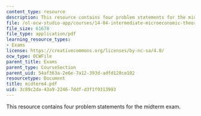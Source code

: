 ```yaml
---
content_type: resource
description: This resource contains four problem statements for the midterm exam.
file: /ol-ocw-studio-app/courses/14-04-intermediate-microeconomic-theory-fall-2006/3c89c2da43a922467ddfd3f1f9313993_midterm4.pdf
file_size: 61670
file_type: application/pdf
learning_resource_types:
- Exams
license: https://creativecommons.org/licenses/by-nc-sa/4.0/
ocw_type: OCWFile
parent_title: Exams
parent_type: CourseSection
parent_uid: 54af363a-2e6e-7a12-393d-adfd128ce102
resourcetype: Document
title: midterm4.pdf
uid: 3c89c2da-43a9-2246-7ddf-d3f1f9313993
---
```

This resource contains four problem statements for the midterm exam.